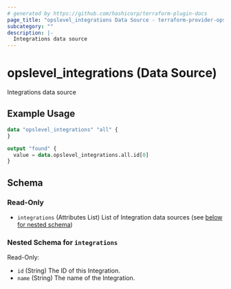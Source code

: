 ```yaml
---
# generated by https://github.com/hashicorp/terraform-plugin-docs
page_title: "opslevel_integrations Data Source - terraform-provider-opslevel"
subcategory: ""
description: |-
  Integrations data source
---
```


# opslevel_integrations (Data Source)

Integrations data source

## Example Usage

```terraform
data "opslevel_integrations" "all" {
}

output "found" {
  value = data.opslevel_integrations.all.id[0]
}
```

<!-- schema generated by tfplugindocs -->
## Schema

### Read-Only

- `integrations` (Attributes List) List of Integration data sources (see [below for nested schema](#nestedatt--integrations))

<a id="nestedatt--integrations"></a>
### Nested Schema for `integrations`

Read-Only:

- `id` (String) The ID of this Integration.
- `name` (String) The name of the Integration.


